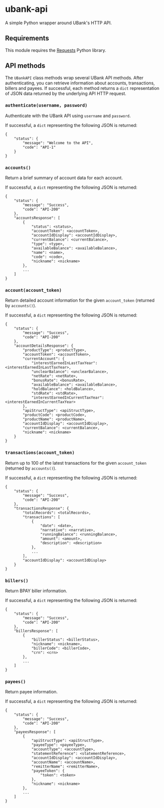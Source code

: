# ubank-api

A simple Python wrapper around UBank's HTTP API.

## Requirements

This module requires the [Requests](http://docs.python-requests.org/en/latest/)
Python library.

## API methods

The `UBankAPI` class methods wrap several UBank API methods. After
authenticating, you can retrieve information about accounts, transactions,
billers and payees. If successful, each method returns a `dict` representation
of JSON data returned by the underlying API HTTP request.

### `authenticate(username, password)`

Authenticate with the UBank API using `username` and `password`.

If successful, a `dict` representing the following JSON is returned:

    {
        "status": {
            "message": "Welcome to the API",
            "code": "API-1"
        }
    }

### `accounts()`

Return a brief summary of account data for each account.

If successful, a `dict` representing the following JSON is returned:

    {
        "status": {
            "message": "Success",
            "code": "API-200"
        },
        "accountsResponse": [
            {
                "status": <status>,
                "accountToken": <accountToken>,
                "accountIdDisplay": <accountIdDisplay>,
                "currentBalance": <currentBalance>,
                "type": <type>,
                "availableBalance": <availableBalance>,
                "name": <name>,
                "code": <code>,
                "nickname": <nickname>
            },
            ...
        ]
    }

### `account(account_token)`

Return detailed account information for the given `account_token` (returned
by `accounts()`).

If successful, a `dict` representing the following JSON is returned:

    {
        "status": {
            "message": "Success",
            "code": "API-200"
        },
        "accountDetailsResponse": {
            "productType": <productType>,
            "accountToken": <accountToken>,
            "currentAccount": {
                "interestEarnedInLastTaxYear": <interestEarnedInLastTaxYear>,
                "unclearBalance": <unclearBalance>,
                "netRate": <netRate>,
                "bonusRate": <bonusRate>,
                "availableBalance": <availableBalance>,
                "holdBalance": <holdBalance>,
                "stdRate": <stdRate>,
                "interestEarnedInCurrentTaxYear": <interestEarnedInCurrentTaxYear>
            },
            "apiStructType": <apiStructType>,
            "productCode": <productCode>,
            "productName": <productName>,
            "accountIdDisplay": <accountIdDisplay>,
            "currentBalance": <currentBalance>,
            "nickname": <nickname>
        }
    }

### `transactions(account_token)`

Return up to 100 of the latest transactions for the given `account_token`
(returned by `accounts()`).

If successful, a `dict` representing the following JSON is returned:

    {
        "status": {
            "message": "Success",
            "code": "API-200"
        },
        "transactionsResponse": {
            "totalRecords": <totalRecords>,
            "transactions": [
                {
                    "date": <date>,
                    "narrative": <narrative>,
                    "runningBalance": <runningBalance>,
                    "amount": <amount>,
                    "description": <description>
                },
                ...
            ],
            "accountIdDisplay": <accountIdDisplay>
        }
    }

### `billers()`

Return BPAY biller information.

If successful, a `dict` representing the following JSON is returned:

    {
        "status": {
            "message": "Success",
            "code": "API-200"
        },
        "billersResponse": [
            {
                "billerStatus": <billerStatus>,
                "nickname": <nickname>,
                "billerCode": <billerCode>,
                "crn": <crn>
            },
            ...
        ]
    }

### `payees()`

Return payee information.

If successful, a `dict` representing the following JSON is returned:

    {
        "status": {
            "message": "Success",
            "code": "API-200"
        },
        "payeesResponse": [
            {
                "apiStructType": <apiStructType>,
                "payeeType": <payeeType>,
                "accountType": <accountType>,
                "statementReference": <statementReference>,
                "accountIdDisplay": <accountIdDisplay>,
                "accountName": <accountName>,
                "remitterName": <remitterName>,
                "payeeToken": {
                    "token": <token>
                },
                "nickname": <nickname>
            },
            ...
        ]
    }
